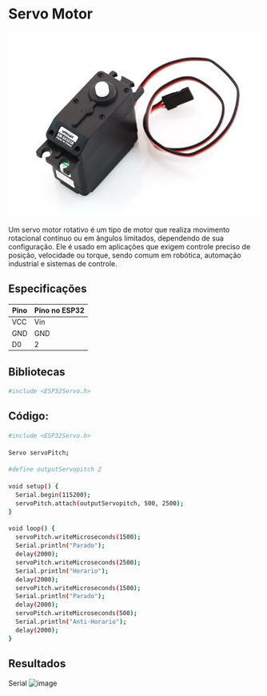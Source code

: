 # Servo Motor
![image](https://github.com/pedrohgceolin/Controle_Torre_Eolica_Experimental/blob/main/Sensores%20e%20atuadores/Servo%20Motor/servomotor.jpeg)

Um servo motor rotativo é um tipo de motor que realiza movimento rotacional contínuo ou em ângulos limitados, dependendo de sua configuração. Ele é usado em aplicações que exigem controle preciso de posição, velocidade ou torque, sendo comum em robótica, automação industrial e sistemas de controle.

## Especificações
| Pino                                | Pino no ESP32                     |
|-------------------------------------|-----------------------------------|
| VCC                                 | Vin                               |
| GND                                 | GND                               |
| D0                                  | 2                                 | 

## Bibliotecas

```bash
#include <ESP32Servo.h>
```

## Código:

```bash
#include <ESP32Servo.h>

Servo servoPitch;

#define outputServopitch 2

void setup() {
  Serial.begin(115200);
  servoPitch.attach(outputServopitch, 500, 2500);
}

void loop() {
  servoPitch.writeMicroseconds(1500);
  Serial.println("Parado");
  delay(2000);
  servoPitch.writeMicroseconds(2500);
  Serial.println("Horario");
  delay(2000);
  servoPitch.writeMicroseconds(1500);
  Serial.println("Parado");
  delay(2000);
  servoPitch.writeMicroseconds(500);
  Serial.println("Anti-Horario");
  delay(2000);
}
```
## Resultados
Serial
![image](https://github.com/user-attachments/assets/ef0a3af2-5cb4-4032-b228-2658738b72c6)

